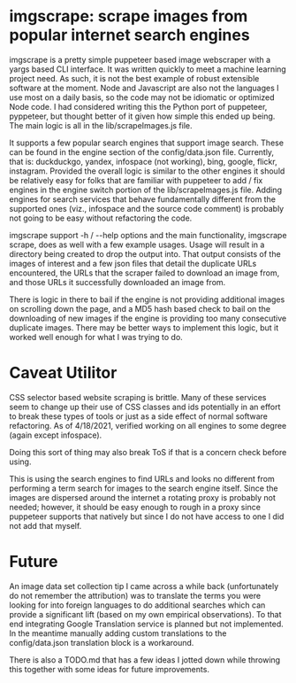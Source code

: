 # imgscrape: scrape images from popular internet search engines

imgscrape is a pretty simple puppeteer based image webscraper with a yargs based CLI interface. It was written quickly
to meet a machine learning project need. As such, it is not the best example of robust extensible software at the
moment. Node and Javascript are also not the languages I use most on a daily basis, so the code may not be idiomatic
or optimized Node code. I had considered writing this the Python port of puppeteer, pyppeteer, but thought better of it
given how simple this ended up being. The main logic is all in the lib/scrapeImages.js file.

It supports a few popular search engines that support image search. These can be found in the engine section of the
config/data.json file. Currently, that is: duckduckgo, yandex, infospace (not working), bing, google, flickr, instagram.
Provided the overall logic is similar to the other engines it should be relatively easy for folks that are familiar with
puppeteer to add / fix engines in the engine switch portion of the lib/scrapeImages.js file. Adding engines for search
services that behave fundamentally different from the supported ones (viz., infospace and the source code comment)
is probably not going to be easy without refactoring the code.

imgscrape support -h / --help options and the main functionality, imgscrape scrape, does as well with a few example
usages. Usage will result in a directory being created to drop the output into. That output consists of the images of
interest and a few json files that detail the duplicate URLs encountered, the URLs that the scraper failed to download
an image from, and those URLs it successfully downloaded an image from.

There is logic in there to bail if the engine is not providing additional images on scrolling down the page, and a MD5
hash based check to bail on the downloading of new images if the engine is providing too many consecutive duplicate
images. There may be better ways to implement this logic, but it worked well enough for what I was trying to do.

# Caveat Utilitor

CSS selector based website scraping is brittle. Many of these services seem to change up their use of CSS classes and
ids potentially in an effort to break these types of tools or just as a side effect of normal software refactoring.
As of 4/18/2021, verified working on all engines to some degree (again except infospace).

Doing this sort of thing may also break ToS if that is a concern check before using.

This is using the search engines to find URLs and looks no different from performing a term search for images to the
search engine itself. Since the images are dispersed around the internet a rotating proxy is probably not needed;
however, it should be easy enough to rough in a proxy since puppeteer supports that natively but since I do not have
access to one I did not add that myself.

# Future

An image data set collection tip I came across a while back (unfortunately do not remember the attribution) was to
translate the terms you were looking for into foreign languages to do additional searches which can provide a
significant lift (based on my own empirical observations). To that end integrating Google Translation
service is planned but not implemented. In the meantime manually adding custom translations to the config/data.json
translation block is a workaround.

There is also a TODO.md that has a few ideas I jotted down while throwing this together with some ideas for future
improvements.
